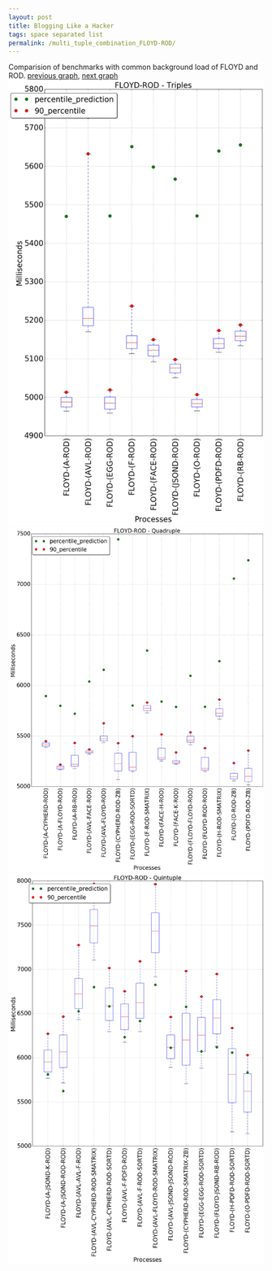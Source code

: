 ```yaml
---
layout: post
title: Blogging Like a Hacker
tags: space separated list
permalink: /multi_tuple_combination_FLOYD-ROD/
---
```


Comparision of benchmarks with common background load of FLOYD and ROD.
[previous graph](../multi_tuple_combination_FLOYD-RB/), [next graph](../multi_tuple_combination_FLOYD-SMATRIX/)
<img src="./images/triple/FLOYD/FLOYD-ROD_box.png" alt="graph figure"><img src="./images/quadruple/FLOYD/FLOYD-ROD_box.png" alt="graph figure"><img src="./images/quintuple/FLOYD/FLOYD-ROD_box.png" alt="graph figure">
